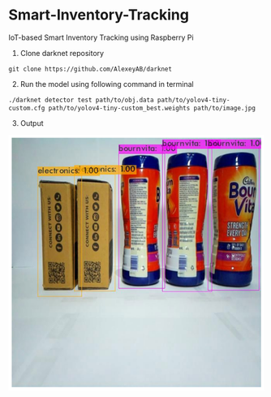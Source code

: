 # Smart-Inventory-Tracking
IoT-based Smart Inventory Tracking using Raspberry Pi

1. Clone darknet repository
```
git clone https://github.com/AlexeyAB/darknet
```

2. Run the model using following command in terminal
```
./darknet detector test path/to/obj.data path/to/yolov4-tiny-custom.cfg path/to/yolov4-tiny-custom_best.weights path/to/image.jpg
```

3. Output

![alt text](https://raw.githubusercontent.com/josephbinoy/Smart-Inventory-Tracking/main/results/download.png)

